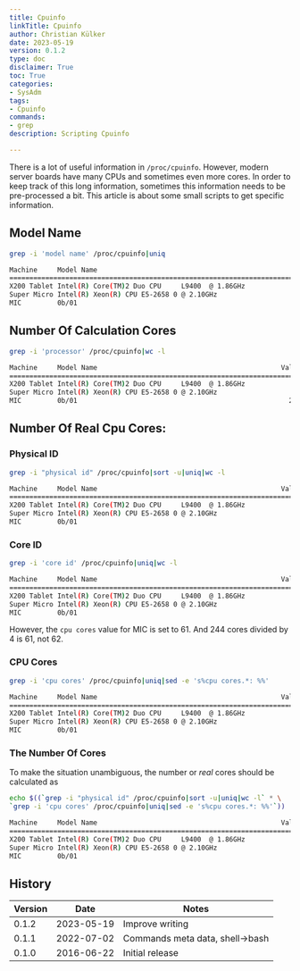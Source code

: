 ```yaml
---
title: Cpuinfo
linkTitle: Cpuinfo
author: Christian Külker
date: 2023-05-19
version: 0.1.2
type: doc
disclaimer: True
toc: True
categories:
- SysAdm
tags:
- Cpuinfo
commands:
- grep
description: Scripting Cpuinfo

---
```


There is a lot of useful information in `/proc/cpuinfo`. However, modern server
boards have many CPUs and sometimes even more cores. In order to keep track of
this long information, sometimes this information needs to be pre-processed a
bit. This article is about some small scripts to get specific information.

## Model Name

```bash
grep -i 'model name' /proc/cpuinfo|uniq

Machine     Model Name
=========================================================================
X200 Tablet Intel(R) Core(TM)2 Duo CPU     L9400  @ 1.86GHz
Super Micro Intel(R) Xeon(R) CPU E5-2658 0 @ 2.10GHz
MIC         0b/01
```

## Number Of Calculation Cores

```bash
grep -i 'processor' /proc/cpuinfo|wc -l

Machine     Model Name                                              Value
=========================================================================
X200 Tablet Intel(R) Core(TM)2 Duo CPU     L9400  @ 1.86GHz             2
Super Micro Intel(R) Xeon(R) CPU E5-2658 0 @ 2.10GHz                   16
MIC         0b/01                                                     244
```

## Number Of Real Cpu Cores:

### Physical ID

```bash
grep -i "physical id" /proc/cpuinfo|sort -u|uniq|wc -l

Machine     Model Name                                              Value
=========================================================================
X200 Tablet Intel(R) Core(TM)2 Duo CPU     L9400  @ 1.86GHz             1
Super Micro Intel(R) Xeon(R) CPU E5-2658 0 @ 2.10GHz                    2
MIC         0b/01                                                       1
```

### Core ID

```bash
grep -i 'core id' /proc/cpuinfo|uniq|wc -l

Machine     Model Name                                              Value
=========================================================================
X200 Tablet Intel(R) Core(TM)2 Duo CPU     L9400  @ 1.86GHz             2
Super Micro Intel(R) Xeon(R) CPU E5-2658 0 @ 2.10GHz                   16
MIC         0b/01                                                      62
```

However, the `cpu cores` value for MIC is set to 61. And 244 cores divided by 4
is 61, not 62.

### CPU Cores

```bash
grep -i 'cpu cores' /proc/cpuinfo|uniq|sed -e 's%cpu cores.*: %%'

Machine     Model Name                                              Value
=========================================================================
X200 Tablet Intel(R) Core(TM)2 Duo CPU     L9400  @ 1.86GHz             2
Super Micro Intel(R) Xeon(R) CPU E5-2658 0 @ 2.10GHz                    8
MIC         0b/01                                                      61
```

### The Number Of Cores

To make the situation unambiguous, the number or _real_ cores should be
calculated as

```bash
echo $((`grep -i "physical id" /proc/cpuinfo|sort -u|uniq|wc -l` * \
`grep -i 'cpu cores' /proc/cpuinfo|uniq|sed -e 's%cpu cores.*: %%'`))

Machine     Model Name                                              Value
=========================================================================
X200 Tablet Intel(R) Core(TM)2 Duo CPU     L9400  @ 1.86GHz             2
Super Micro Intel(R) Xeon(R) CPU E5-2658 0 @ 2.10GHz                   16
MIC         0b/01                                                      61
```

## History

| Version | Date       | Notes                                                |
| ------- | ---------- | ---------------------------------------------------- |
| 0.1.2   | 2023-05-19 | Improve writing                                      |
| 0.1.1   | 2022-07-02 | Commands meta data, shell->bash                      |
| 0.1.0   | 2016-06-22 | Initial release                                      |


